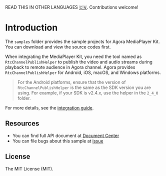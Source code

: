 READ THIS IN OTHER LANGUAGES [🇨🇳](README.zh.md). Contributions welcome!

# Introduction

The `samples` folder provides the sample projects for Agora MediaPlayer Kit. You can download and view the source codes first.

When integrating the MediaPlayer Kit, you need the tool named as `RtcChannelPublishHelper` to publish the video and audio streams during playback to remote audience in Agora channel. Agora provides `RtcChannelPublishHelper` for Android, iOS, macOS, and Windows platforms. 
> For the Android platforms, ensure that the version of `RtcChannelPublishHelper` is the same as the SDK version you are using. For example, if your SDK is v2.4.x, use the helper in the `2_4_0` folder.

For more details, see the [integration guide](https://docs.agora.io/en/Interactive%20Broadcast/mediaplayer_android?platform=Android
).

## Resources
- You can find full API document at [Document Center](https://docs.agora.io/en/)
- You can file bugs about this sample at [issue](https://github.com/AgoraIO/Agora-Extensions/issues)

## License
The MIT License (MIT).
